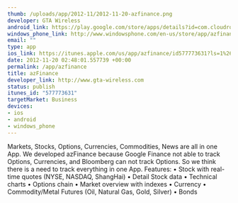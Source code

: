 ```yaml
--- 
thumb: /uploads/app/2012-11/2012-11-20-azfinance.png
developer: GTA Wireless
android_link: https://play.google.com/store/apps/details?id=com.cloudrobots.azfinance
windows_phone_link: http://www.windowsphone.com/en-us/store/app/azfinance/d96c6594-a71f-4b2c-8d15-1705e2e0160f
email: ""
type: app
ios_link: https://itunes.apple.com/us/app/azfinance/id577773631?ls=1%26mt=8
date: 2012-11-20 02:48:01.557739 +00:00
permalink: /app/azfinance
title: azFinance
developer_link: http://www.gta-wireless.com
status: publish
itunes_id: "577773631"
targetMarket: Business
devices: 
- ios
- android
- windows_phone
---
```


Markets, Stocks, Options, Currencies, Commodities, News are all in one App.
We developed azFinance because Google Finance not able to track Options, Currencies, and Bloomberg can not track Options. So we think there is a need to track everything in
one App.
Features:
• Stock with real-time quotes (NYSE, NASDAQ, ShangHai)
• Detail Stock data
• Technical charts
• Options chain
• Market overview with indexes
• Currency
• Commodity/Metal Futures (Oil, Natural Gas, Gold, Silver)
• Bonds 
